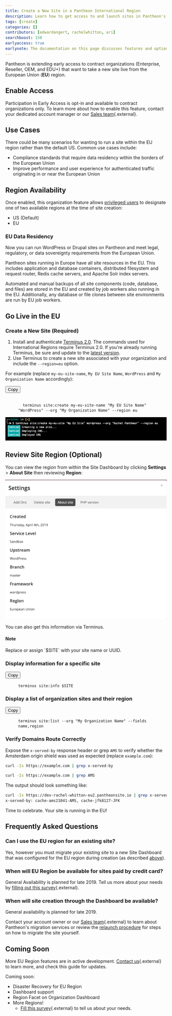 ```yaml
---
title: Create a New Site in a Pantheon International Region
description: Learn how to get access to and launch sites in Pantheon's newest International Region: The European Union.
tags: [create]
categories: []
contributors: [edwardangert, rachelwhitton, ari]
searchboost: 150
earlyaccess: true
earlynote: The documentation on this page discusses features and options that are not yet available to all users.
---
```


Pantheon is extending early access to contract organizations (Enterprise, Reseller, OEM, and EDU+) that want to take a new site live from the European Union (**EU**) region.

## Enable Access
Participation in Early Access is opt-in and available to contract organizations only. To learn more about how to enable this feature, contact your dedicated account manager or our [Sales team](https://pantheon.io/contact-us){.external}.

## Use Cases
There could be many scenarios for wanting to run a site within the EU region rather than the default US. Common use cases include:

* Compliance standards that require data residency within the borders of the European Union
* Improve performance and user experience for authenticated traffic originating in or near the European Union

## Region Availability
Once enabled, this organization feature allows [privileged users](/docs/change-management/#organizations-roles-and-permissions) to designate one of two available regions at the time of site creation:

* US (Default)
* EU

### EU Data Residency

Now you can run WordPress or Drupal sites on Pantheon and meet legal, regulatory, or data sovereignty requirements from the European Union.

Pantheon sites running in Europe have all site resources in the EU. This includes application and database containers, distributed filesystem and request router, Redis cache servers, and Apache Solr index servers.

Automated and manual backups of all site components (code, database, and files) are stored in the EU and created by job workers also running in the EU. Additionally, any database or file clones between site environments are run by EU job workers.

## Go Live in the EU
### Create a New Site (Required)

1. Install and authenticate [Terminus 2.0](/docs/terminus/). The commands used for International Regions require Terminus 2.0. If you're already running Terminus, be sure and update to the [latest version](/docs/terminus/updates/).
2. Use Terminus to create a new site associated with your organization and include the `--region=eu` option.

 For example (replace `my-eu-site-name`, `My EU Site Name`, `WordPress` and `My Organization Name` accordingly):

 <div class="copy-snippet">
   <button class="btn btn-default btn-clippy" data-clipboard-target="#terminus-new-site">Copy</button>
   <figure><pre id="terminus-new-site"><code class="command bash" data-lang="bash">
  terminus site:create my-eu-site-name "My EU Site Name" "WordPress" --org "My Organization Name" --region eu</code></pre></figure>
 </div>

  ![terminus site:create my-eu-site "My EU Site" "WordPress" --org "Rachel Pantheor" --region eu](/source/docs/assets/images/create-site-eu.png)

## Review Site Region (Optional)
You can view the region from within the Site Dashboard by clicking **Settings** > **About Site** then reviewing **Region**:

![Site Dashboard > Settings > About Site > Region: European Union](/source/docs/assets/images/settings-about-site-region-eu.png)

You can also get this information via Terminus.

<div class="alert alert-info" role="alert">
<h4 class="info">Note</h4>
<p markdown="1">Replace or assign `$SITE` with your site name or UUID.</p>
</div>

### Display information for a specific site

<div class="copy-snippet">
  <button class="btn btn-default btn-clippy" data-clipboard-target="#terminus-site-info">Copy</button>
  <figure><pre id="terminus-site-info"><code class="command bash" data-lang="bash">terminus site:info $SITE</code></pre></figure>
</div>

### Display a list of organization sites and their region

<div class="copy-snippet">
  <button class="btn btn-default btn-clippy" data-clipboard-target="#terminus-site-list">Copy</button>
  <figure><pre id="terminus-site-list"><code class="command bash" data-lang="bash">terminus site:list --org "My Organization Name" --fields name,region</code></pre></figure>
</div>

### Verify Domains Route Correctly
Expose the `x-served-by` response header or grep `AMS` to verify whether the Amsterdam origin shield was used as expected (replace `example.com`):

```bash
curl -Is https://example.com | grep x-served-by
```

```bash
curl -Is https://example.com | grep AMS
```

The output should look something like:

```bash
curl -Is https://dev-rachel-whitton-eu2.pantheonsite.io | grep x-served-by
x-served-by: cache-ams21041-AMS, cache-jfk8127-JFK
```

Time to celebrate. Your site is running in the EU!

## Frequently Asked Questions
### Can I use the EU region for an existing site?
Yes, however you must migrate your existing site to a new Site Dashboard that was configured for the EU region during creation (as described [above](#create-a-new-site-required)).

### When will EU Region be available for sites paid by credit card?
General Availability is planned for late 2019. Tell us more about your needs by [filling out this survey](https://www.getfeedback.com/r/hkR9uTAJ){.external}.

### When will site creation through the Dashboard be available?
General availability is planned for late 2019.

Contact your account owner or our [Sales team](https://pantheon.io/contact-us){.external} to learn about Pantheon's migration services or review the [relaunch procedure](/docs/relaunch/) for steps on how to migrate the site yourself.

## Coming Soon

More EU Region features are in active development. [Contact us](https://pantheon.io/contact-us){.external} to learn more, and check this guide for updates.

Coming soon:

  - Disaster Recovery for EU Region
  - Dashboard support
  - Region Facet on Organization Dashboard
  - More Regions!
    - [Fill this survey](https://www.getfeedback.com/r/hkR9uTAJ){.external} to tell us about your needs.
